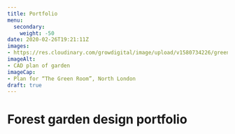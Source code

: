 ```yaml
---
title: Portfolio
menu: 
  secondary:
    weight: -50
date: 2020-02-26T19:21:11Z
images: 
- https://res.cloudinary.com/growdigital/image/upload/v1580734226/greenroom-plainplan-hue.png
imageAlt: 
- CAD plan of garden
imageCap:
- Plan for “The Green Room”, North London
draft: true
---
```


# Forest garden design portfolio
